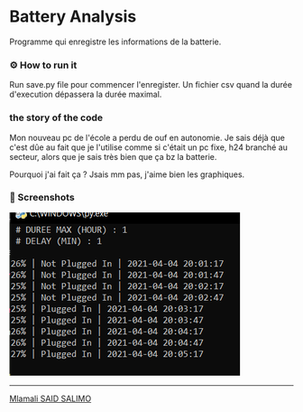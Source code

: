# Battery Analysis
Programme qui enregistre les informations de la batterie.

### ⚙ How to run it

Run save.py file pour commencer l'enregister. 
Un fichier csv quand la durée d'execution dépassera la durée maximal.

### the story of the code

Mon nouveau pc de l'école a perdu de ouf en autonomie. Je sais déjà que c'est dûe au fait que je l'utilise comme si c'était un pc fixe, h24 branché au secteur, alors que je sais très bien que ça bz la batterie.

Pourquoi j'ai fait ça ? Jsais mm pas, j'aime bien les graphiques.

### 📸 Screenshots 

<img src="img/img1.png">


---
[Mlamali SAID SALIMO](https://www.linkedin.com/in/mlamalisaidsalimo)  <br/>
